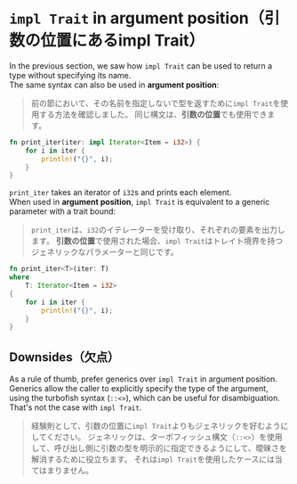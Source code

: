 # `impl Trait` in argument position（引数の位置にあるimpl Trait）

In the previous section, we saw how `impl Trait` can be used to return a type without specifying its name.\
The same syntax can also be used in **argument position**:

> 前の節において、その名前を指定しないで型を返すために`impl Trait`を使用する方法を確認しました。
> 同じ構文は、**引数の位置**でも使用できます。

```rust
fn print_iter(iter: impl Iterator<Item = i32>) {
    for i in iter {
        println!("{}", i);
    }
}
```

`print_iter` takes an iterator of `i32`s and prints each element.\
When used in **argument position**, `impl Trait` is equivalent to a generic parameter with a trait bound:

> `print_iter`は、`i32`のイテレーターを受け取り、それぞれの要素を出力します。
> **引数の位置**で使用された場合、`impl Trait`はトレイト境界を持つジェネリックなパラメーターと同じです。

```rust
fn print_iter<T>(iter: T)
where
    T: Iterator<Item = i32>
{
    for i in iter {
        println!("{}", i);
    }
}
```

## Downsides（欠点）

As a rule of thumb, prefer generics over `impl Trait` in argument position.\
Generics allow the caller to explicitly specify the type of the argument, using the turbofish syntax (`::<>`),
which can be useful for disambiguation. That's not the case with `impl Trait`.

> 経験則として、引数の位置に`impl Trait`よりもジェネリックを好むようにしてください。
> ジェネリックは、ターボフィッシュ構文（`::<>`）を使用して、呼び出し側に引数の型を明示的に指定できるようにして、曖昧さを解消するために役立ちます。
> それは`impl Trait`を使用したケースには当てはまりません。

